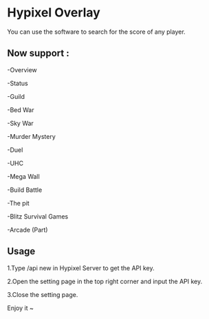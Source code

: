 # Hypixel Overlay

You can use the software to search for the score of any player.

## Now support : 
  -Overview

  -Status

  -Guild

  -Bed War

  -Sky War

  -Murder Mystery

  -Duel

  -UHC

  -Mega Wall

  -Build Battle

  -The pit

  -Blitz Survival Games

  -Arcade (Part)

## Usage 

1.Type  /api new  in Hypixel Server to get the API key.

2.Open the setting page in the top right corner and input the API key.

3.Close the setting page.

Enjoy it ~